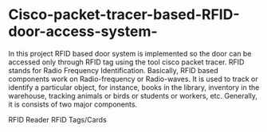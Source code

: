 # Cisco-packet-tracer-based-RFID-door-access-system-
In this  project  RFID based door system is implemented  so the door can be accessed only through RFID tag using the tool cisco packet tracer.
RFID stands for Radio Frequency Identification. Basically, RFID based components work on Radio-frequency or Radio-waves. It is used to track or identify a particular object, for instance, books in the library, inventory in the warehouse, tracking animals or birds or students or workers, etc.
Generally, it is consists of two major components.

RFID Reader
RFID Tags/Cards
